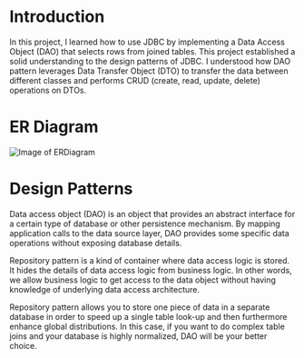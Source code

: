 # Introduction
In this project, I learned how to use JDBC by implementing a Data Access Object (DAO) that selects rows from joined tables. This project established a solid understanding to the design patterns of JDBC. I understood how DAO pattern leverages Data Transfer Object (DTO) to transfer the data between different classes and performs CRUD (create, read, update, delete) operations on DTOs. 


# ER Diagram
![Image of ERDiagram](https://raw.githubusercontent.com/jarviscanada/jarvis_data_eng_pearl/feature/dataAccess/core_java/jdbc/assets/ERDiagram.png)


# Design Patterns

Data access object (DAO) is an object that provides an abstract interface for a certain type of database or other persistence mechanism. By mapping application calls to the data source layer, DAO provides some specific data operations without exposing database details. 

Repository pattern is a kind of container where data access logic is stored. It hides the details of data access logic from business logic. In other words, we allow business logic to get access to the data object without having knowledge of underlying data access architecture.

Repository pattern allows you to store one piece of data in a separate database in order to speed up a single table look-up and then furthermore enhance global distributions. In this case, if you want to do complex table joins and your database is highly normalized, DAO will be your better choice.

